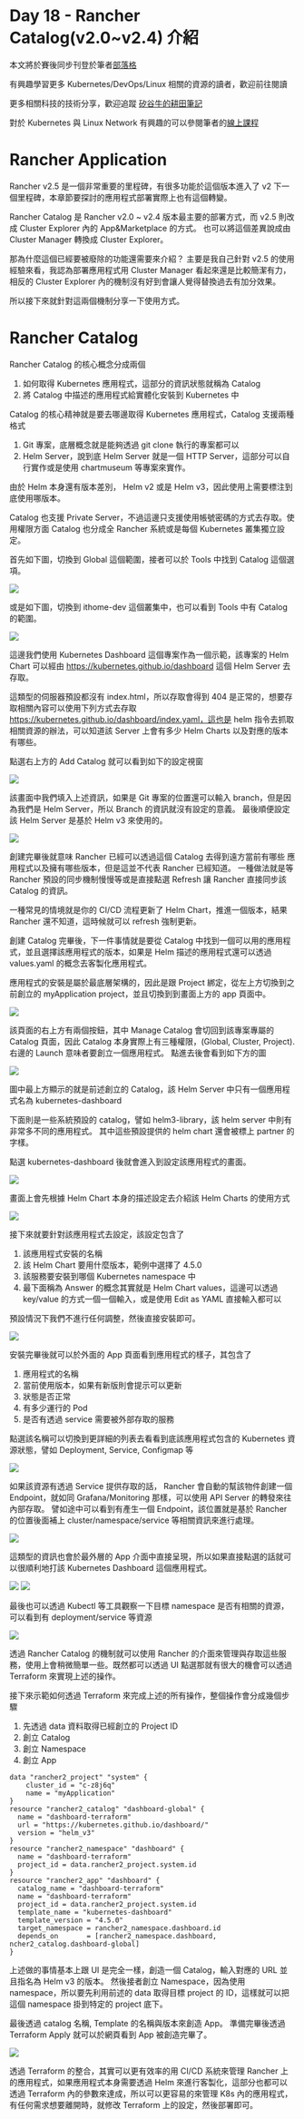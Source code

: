 Day 18 - Rancher Catalog(v2.0~v2.4) 介紹
=======================================

本文將於賽後同步刊登於筆者[部落格](https://hwchiu.com/)

有興趣學習更多 Kubernetes/DevOps/Linux 相關的資源的讀者，歡迎前往閱讀

更多相關科技的技術分享，歡迎追蹤 [矽谷牛的耕田筆記](https://www.facebook.com/technologynoteniu)

對於 Kubernetes 與 Linux Network 有興趣的可以參閱筆者的[線上課程](https://course.hwchiu.com/)

# Rancher Application

Rancher v2.5 是一個非常重要的里程碑，有很多功能於這個版本進入了 v2 下一個里程碑，本章節要探討的應用程式部署實際上也有這個轉變。

Rancher Catalog 是 Rancher v2.0 ~ v2.4 版本最主要的部署方式，而 v2.5 則改成 Cluster Explorer 內的 App&Marketplace 的方式。
也可以將這個差異說成由 Cluster Manager 轉換成 Cluster Explorer。

那為什麼這個已經要被廢除的功能還需要來介紹？
主要是我自己針對 v2.5 的使用經驗來看，我認為部署應用程式用 Cluster Manager 看起來還是比較簡潔有力，相反的 Cluster Explorer 內的機制沒有好到會讓人覺得替換過去有加分效果。

所以接下來就針對這兩個機制分享一下使用方式。

# Rancher Catalog

Rancher Catalog 的核心概念分成兩個

1. 如何取得 Kubernetes 應用程式，這部分的資訊狀態就稱為 Catalog
2. 將 Catalog 中描述的應用程式給實體化安裝到 Kubernetes 中

Catalog 的核心精神就是要去哪邊取得 Kubernetes 應用程式，Catalog 支援兩種格式
1. Git 專案，底層概念就是能夠透過 git clone 執行的專案都可以
2. Helm Server，說到底 Helm Server 就是一個 HTTP Server，這部分可以自行實作或是使用 chartmuseum 等專案來實作。

由於 Helm 本身還有版本差別， Helm v2 或是 Helm v3，因此使用上需要標注到底使用哪版本。

Catalog 也支援 Private Server，不過這邊只支援使用帳號密碼的方式去存取。使用權限方面 Catalog 也分成全 Rancher 系統或是每個 Kubernetes 叢集獨立設定。

首先如下圖，切換到 Global 這個範圍，接者可以於 Tools 中找到 Catalog 這個選項。

![](https://i.imgur.com/Sa3pydP.png)

或是如下圖，切換到 ithome-dev 這個叢集中，也可以看到 Tools 中有 Catalog 的範圍。

![](https://i.imgur.com/OkbmzuM.png)

這邊我們使用 Kubernetes Dashboard 這個專案作為一個示範，該專案的 Helm Chart 可以經由 https://kubernetes.github.io/dashboard 這個 Helm Server 去存取。

這類型的伺服器預設都沒有 index.html，所以存取會得到 404 是正常的，想要存取相關內容可以使用下列方式去存取 https://kubernetes.github.io/dashboard/index.yaml，這也是 helm 指令去抓取相關資源的辦法，可以知道該 Server 上會有多少 Helm Charts 以及對應的版本有哪些。

點選右上方的 Add Catalog 就可以看到如下的設定視窗

![](https://i.imgur.com/4P3BB9d.png)

該畫面中我們填入上述資訊，如果是 Git 專案的位置還可以輸入 branch，但是因為我們是 Helm Server，所以 Branch 的資訊就沒有設定的意義。
最後順便設定該 Helm Server 是基於 Helm v3 來使用的。

![](https://i.imgur.com/1Bcgq2s.png)

創建完畢後就意味 Rancher 已經可以透過這個 Catalog 去得到遠方當前有哪些 應用程式以及擁有哪些版本，但是這並不代表 Rancher 已經知道。
一種做法就是等 Rancher 預設的同步機制慢慢等或是直接點選 Refresh 讓 Rancher 直接同步該 Catalog 的資訊。

一種常見的情境就是你的 CI/CD 流程更新了 Helm Chart，推進一個版本，結果 Rancher 還不知道，這時候就可以 refresh 強制更新。

創建 Catalog 完畢後，下一件事情就是要從 Catalog 中找到一個可以用的應用程式，並且選擇該應用程式的版本，如果是 Helm 描述的應用程式還可以透過 values.yaml 的概念去客製化應用程式。

應用程式的安裝是屬於最底層架構的，因此是跟 Project 綁定，從左上方切換到之前創立的 myApplication project，並且切換到到畫面上方的 app 頁面中。

![](https://i.imgur.com/kti8npL.png)

該頁面的右上方有兩個按鈕，其中 Manage Catalog 會切回到該專案專屬的 Catalog 頁面，因此 Catalog 本身實際上有三種權限，(Global, Cluster, Project).
右邊的 Launch 意味者要創立一個應用程式。
點進去後會看到如下方的圖

![](https://i.imgur.com/WjgFzob.png)

圖中最上方顯示的就是前述創立的 Catalog，該 Helm Server 中只有一個應用程式名為 kubernetes-dashboard

下面則是一些系統預設的 catalog，譬如 helm3-library，該 helm server 中則有非常多不同的應用程式。
其中這些預設提供的 helm chart 還會被標上 partner 的字樣。

點選 kubernetes-dashboard 後就會進入到設定該應用程式的畫面。

![](https://i.imgur.com/cDCOpE9.png)

畫面上會先根據 Helm Chart 本身的描述設定去介紹該 Helm Charts 的使用方式

![](https://i.imgur.com/qSfk7na.png)


接下來就要針對該應用程式去設定，該設定包含了
1. 該應用程式安裝的名稱
2. 該 Helm Chart 要用什麼版本，範例中選擇了 4.5.0
3. 該服務要安裝到哪個 Kubernetes namespace 中
4. 最下面稱為 Answer 的概念其實就是 Helm Chart values，這邊可以透過 key/value 的方式一個一個輸入，或是使用 Edit as YAML 直接輸入都可以

預設情況下我們不進行任何調整，然後直接安裝即可。

![](https://i.imgur.com/kIoCMfe.png)

安裝完畢後就可以於外面的 App 頁面看到應用程式的樣子，其包含了
1. 應用程式的名稱
2. 當前使用版本，如果有新版則會提示可以更新
3. 狀態是否正常
4. 有多少運行的 Pod
5. 是否有透過 service 需要被外部存取的服務

點選該名稱可以切換到更詳細的列表去看看到底該應用程式包含的 Kubernetes 資源狀態，譬如 Deployment, Service, Configmap 等

![](https://i.imgur.com/jdfBeZb.png)

如果該資源有透過 Service 提供存取的話， Rancher 會自動的幫該物件創建一個 Endpoint，就如同 Grafana/Monitoring 那樣，可以使用 API Server 的轉發來往內部存取。
譬如途中可以看到有產生一個 Endpoint，該位置就是基於 Rancher 的位置後面補上 cluster/namespace/service 等相關資訊來進行處理。

![](https://i.imgur.com/UCZbXaP.png)

這類型的資訊也會於最外層的 App 介面中直接呈現，所以如果直接點選的話就可以很順利地打該 Kubernetes Dashboard 這個應用程式。

![](https://i.imgur.com/tlpRoeb.png)
![](https://i.imgur.com/z7yQGtn.png)

最後也可以透過 Kubectl 等工具觀察一下目標 namespace 是否有相關的資源，可以看到有 deployment/service 等資源

![](https://i.imgur.com/j36WdZv.png)

透過 Rancher Catalog 的機制就可以使用 Rancher 的介面來管理與存取這些服務，使用上會稍微簡單一些。既然都可以透過 UI 點選那就有很大的機會可以透過 Terraform 來實現上述的操作。

接下來示範如何透過 Terraform 來完成上述的所有操作，整個操作會分成幾個步驟
1. 先透過 data 資料取得已經創立的 Project ID
2. 創立 Catalog
3. 創立 Namespace
4. 創立 App

```
data "rancher2_project" "system" {
    cluster_id = "c-z8j6q"
    name = "myApplication"
}
resource "rancher2_catalog" "dashboard-global" {
  name = "dashboard-terraform"
  url = "https://kubernetes.github.io/dashboard/"
  version = "helm_v3"
}
resource "rancher2_namespace" "dashboard" {
  name = "dashboard-terraform"
  project_id = data.rancher2_project.system.id
}
resource "rancher2_app" "dashboard" {
  catalog_name = "dashboard-terraform"
  name = "dashboard-terraform"
  project_id = data.rancher2_project.system.id
  template_name = "kubernetes-dashboard"
  template_version = "4.5.0"
  target_namespace = rancher2_namespace.dashboard.id
  depends_on       = [rancher2_namespace.dashboard, ncher2_catalog.dashboard-global]
}
```

上述做的事情基本上跟 UI 是完全一樣，創造一個 Catalog，輸入對應的 URL 並且指名為 Helm v3 的版本。
然後接者創立 Namespace，因為使用 namespace，所以要先利用前述的 data 取得目標 project 的 ID，這樣就可以把這個 namespace 掛到特定的 project 底下。

最後透過 catalog 名稱, Template 的名稱與版本來創造 App。
準備完畢後透過 Terraform Apply 就可以於網頁看到 App 被創造完畢了。

![](https://i.imgur.com/7br0h0p.png)

透過 Terraform 的整合，其實可以更有效率的用 CI/CD 系統來管理 Rancher 上的應用程式，如果應用程式本身需要透過 Helm 來進行客製化，這部分也都可以透過 Terraform 內的參數來達成，所以可以更容易的來管理 K8s 內的應用程式，有任何需求想要離開時，就修改 Terraform 上的設定，然後部署即可。
